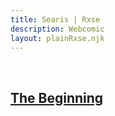 ```yaml
---
title: Searis | Rxse
description: Webcomic
layout: plainRxse.njk
---
```

<br />

<h2>
  <a href="01/01/">
    The Beginning
  </a>
</h2>
